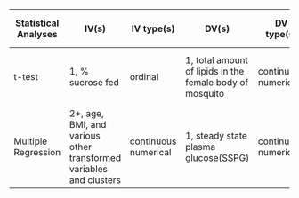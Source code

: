 | Statistical Analyses | IV(s)                                                           | IV type(s) | DV(s)                                                    | DV type(s)           | Control variable | Control variable type | Question to be answered                                    | H0                             | alpha | link to paper                                                            |
|----------------------|-----------------------------------------------------------------|------------|----------------------------------------------------------|----------------------|------------------|-----------------------|------------------------------------------------------------|--------------------------------|-------|--------------------------------------------------------------------------|
| t-test               | 1, % sucrose fed                                                | ordinal    | 1, total amount of lipids in the female body of mosquito | continuous numerical | gender           | ordinal               | Does starvationincrease insulin sensitivity in mosquitoes. | lipids after <= lipids before  | 0.05  | http://journals.plos.org/plosone/article?id=10.1371/journal.pone.0086183 |
| Multiple Regression  | 2+, age, BMI, and various other transformed variables and clusters | continuous numerical | 1, steady state plasma glucose(SSPG)                     | continuous numerical |                  |                       |                                                            | N/A                            | N/A   | http://journals.plos.org/plosone/article?id=10.1371/journal.pone.0094129 |
